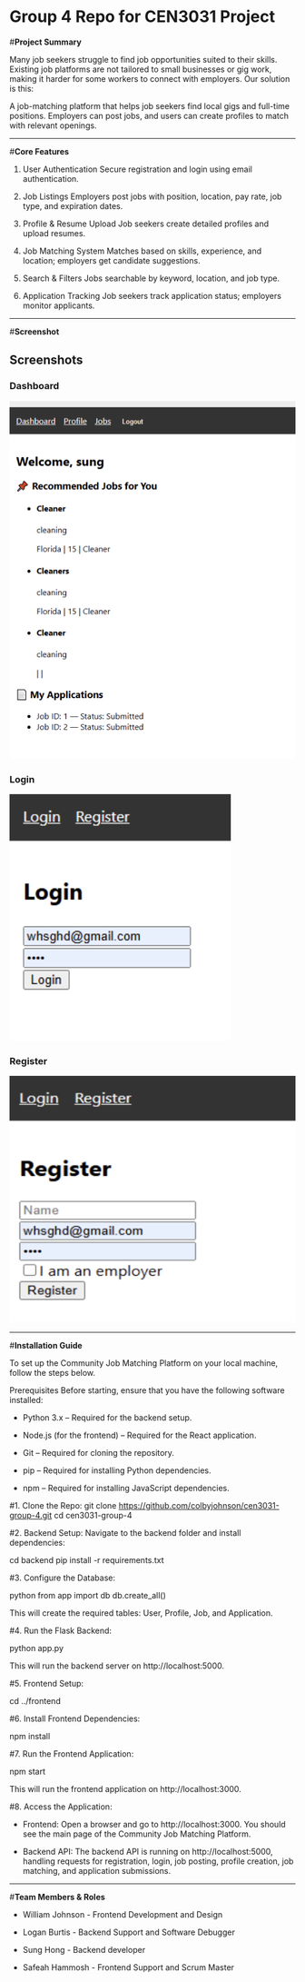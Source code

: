 # Group 4 Repo for CEN3031 Project 

#**Project Summary**

Many job seekers struggle to find job opportunities suited to their skills. Existing job platforms are not tailored to small businesses or gig work, making it harder for some workers to connect with employers. Our solution is this:

A job-matching platform that helps job seekers find local gigs and full-time positions. Employers can post jobs, and users can create profiles to match with relevant openings.

-----

#**Core Features**
1. User Authentication
Secure registration and login using email authentication.

 2. Job Listings
Employers post jobs with position, location, pay rate, job type, and expiration dates.

3. Profile & Resume Upload
Job seekers create detailed profiles and upload resumes.

 4. Job Matching System
Matches based on skills, experience, and location; employers get candidate suggestions.

 5. Search & Filters
Jobs searchable by keyword, location, and job type.

 6. Application Tracking
Job seekers track application status; employers monitor applicants.

----

#**Screenshot**

## Screenshots


### Dashboard
![Dashboard Screenshot](Dashboard.png)

### Login
![Login Screenshot](Login.png)

### Register
![Register Screenshot](register.png)




----

#**Installation Guide**

To set up the Community Job Matching Platform on your local machine, follow the steps below.

Prerequisites
Before starting, ensure that you have the following software installed:

- Python 3.x – Required for the backend setup.

- Node.js (for the frontend) – Required for the React application.

- Git – Required for cloning the repository.

- pip – Required for installing Python dependencies.

- npm – Required for installing JavaScript dependencies.




#1. Clone the Repo:
git clone https://github.com/colbyjohnson/cen3031-group-4.git
cd cen3031-group-4

#2. Backend Setup:
Navigate to the backend folder and install dependencies:

cd backend
pip install -r requirements.txt


#3. Configure the Database:

python
 from app import db
 db.create_all()

This will create the required tables: User, Profile, Job, and Application.

#4. Run the Flask Backend:

python app.py

This will run the backend server on http://localhost:5000.

#5. Frontend Setup:
   
cd ../frontend

#6. Install Frontend Dependencies:

npm install

#7. Run the Frontend Application:

npm start

This will run the frontend application on http://localhost:3000.

#8. Access the Application:
   - Frontend:
Open a browser and go to http://localhost:3000. You should see the main page of the Community Job Matching Platform.

   - Backend API:
The backend API is running on http://localhost:5000, handling requests for registration, login, job posting, profile creation, job matching, and application submissions.

----

#**Team Members & Roles**

- William Johnson - Frontend Development and Design
  
- Logan Burtis - Backend Support and Software Debugger

- Sung Hong - Backend developer

- Safeah Hammosh - Frontend Support and Scrum Master


